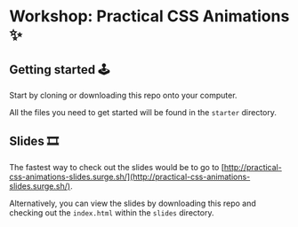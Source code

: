 # Workshop: Practical CSS Animations ✨

## Getting started 🕹

Start by cloning or downloading this repo onto your computer.

All the files you need to get started will be found in the `starter` directory.


## Slides 🎞

The fastest way to check out the slides would be to go to [http://practical-css-animations-slides.surge.sh/](http://practical-css-animations-slides.surge.sh/).

Alternatively, you can view the slides by downloading this repo and checking out the `index.html` within the `slides` directory.
